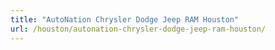 ```yaml
---
title: "AutoNation Chrysler Dodge Jeep RAM Houston"
url: /houston/autonation-chrysler-dodge-jeep-ram-houston/
---
```

